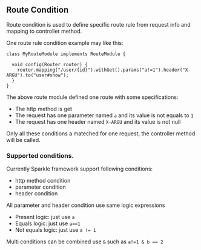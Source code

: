 ## Route Condition

Route condition is used to define specific route rule from request info and mapping to controller method.

One route rule condition example may like this:
```
class MyRouteModule implements RouteModule {
  
  void config(Router router) {
    router.mapping("/user/{id}").withGet().params("a!=1").header("X-ARGU").to("user#show");
  }
}
```

The above route module defined one route with some specifications:

* The http method is get
* The request has one parameter named `a` and its value is not equals to `1`
* The request has one header named `X-ARGU` and its value is not null

Only all these conditions a mateched for one request, the controller method will be called.

### Supported conditions.

Currently Sparkle framework support following conditions:

* http method condition
* parameter condition
* header condition

All parameter and header condition use same logic expressions

* Present logic: just use `a`
* Equals logic: just use `a==1`
* Not equals logic: just use `a != 1`

Multi conditions can be combined use `&` such as `a!=1 & b == 2`

